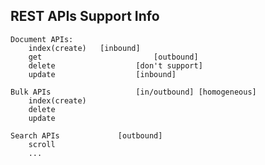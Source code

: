## REST APIs Support Info
	Document APIs:
		index(create)   [inbound]
		get							[outbound]
		delete					[don't support]
		update					[inbound]					
		
	Bulk APIs					[in/outbound] [homogeneous]					
		index(create)
		delete
		update
		
	Search APIs				[outbound]
		scroll
		...